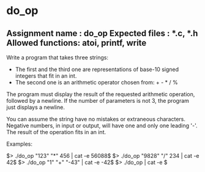 # do_op
Assignment name  : do_op
Expected files   : *.c, *.h
Allowed functions: atoi, printf, write
--------------------------------------------------------------------------------

Write a program that takes three strings:
- The first and the third one are representations of base-10 signed integers
  that fit in an int.
- The second one is an arithmetic operator chosen from: + - * / %

The program must display the result of the requested arithmetic operation,
followed by a newline. If the number of parameters is not 3, the program
just displays a newline.

You can assume the string have no mistakes or extraneous characters. Negative
numbers, in input or output, will have one and only one leading '-'. The
result of the operation fits in an int.

Examples:

$> ./do_op "123" "*" 456 | cat -e
56088$
$> ./do_op "9828" "/" 234 | cat -e
42$
$> ./do_op "1" "+" "-43" | cat -e
-42$
$> ./do_op | cat -e
$